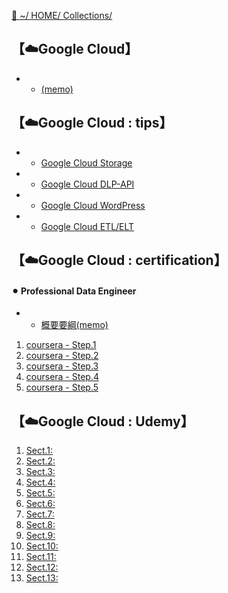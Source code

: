 [🔗 ~/ HOME/ Collections/](https://gitpress.io/@sh16ma/collections)

## 【☁️Google Cloud】
- - [(memo)](gcloud_memo.md)



## 【☁️Google Cloud : tips】
- - [Google Cloud Storage](gcloud_storage.md)
- - [Google Cloud DLP-API](gcloud_dlp_api.md)
- - [Google Cloud WordPress](gcloud_wordpress.md)
- - [Google Cloud ETL/ELT](gcloud_etl.md)



## 【☁️Google Cloud : certification】
#### ⚫︎ Professional Data Engineer
- - [概要要綱(memo)](gcp_pde_memo.md)
1. [coursera - Step.1](gcp_coursera_1.md)
2. [coursera - Step.2](gcp_coursera_2.md)
3. [coursera - Step.3](gcp_coursera_3.md)
4. [coursera - Step.4](gcp_coursera_4.md)
5. [coursera - Step.5](gcp_coursera_5.md)



## 【☁️Google Cloud : Udemy】
1. [Sect.1:](gcp_udemy_1)
2. [Sect.2:](gcp_udemy_2)
3. [Sect.3:](gcp_udemy_3)
4. [Sect.4:](gcp_udemy_4)
5. [Sect.5:](gcp_udemy_5)
6. [Sect.6:](gcp_udemy_6)
7. [Sect.7:](gcp_udemy_7)
8. [Sect.8:](gcp_udemy_8)
9. [Sect.9:](gcp_udemy_9)
10. [Sect.10:](gcp_udemy_10)
11. [Sect.11:](gcp_udemy_11)
12. [Sect.12:](gcp_udemy_12)
13. [Sect.13:](gcp_udemy_13)

